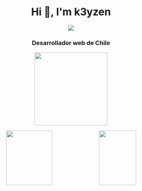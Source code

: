 

<h1 align="center">Hi 👋, I'm k3yzen</h1>

<p align="center">
  <a href="https://github.com/k3yzen"><img src="https://img.shields.io/github/followers/k3yzen?label=follow&style=social"/></a>
</p>


<h3 align="center"> Desarrollador web de Chile</h3>


<p align="center">
  <img align="center" width="200" src="https://img.shields.io/static/v1?label=WebTechnologies&message=FrontendDeveloper&color=green" />
</p>


<p align="center">
  <img width="50%" height="150px" src="https://github-readme-stats.vercel.app/api?username=k3yzen&show_icons=true&hide_border=false&title_color=555&text_color=777&icon_color=777&bg_color=fff" />  
  <img src="https://github-readme-stats.vercel.app/api/top-langs/?username=k3yzen&layout=compact" align="top" height="150px" width="45%" />
</p>

